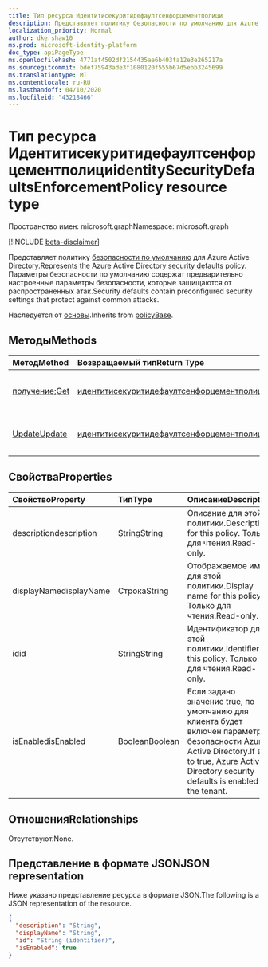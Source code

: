```yaml
---
title: Тип ресурса Идентитисекуритидефаултсенфорцементполици
description: Представляет политику безопасности по умолчанию для Azure Active Directory. Параметры безопасности по умолчанию содержат предварительно настроенные параметры безопасности, которые защищаются от распространенных атак.
localization_priority: Normal
author: dkershaw10
ms.prod: microsoft-identity-platform
doc_type: apiPageType
ms.openlocfilehash: 4771af4502df2154435ae6b403fa12e3e265217a
ms.sourcegitcommit: bdef75943ade3f1080120f555b67d5ebb3245699
ms.translationtype: MT
ms.contentlocale: ru-RU
ms.lasthandoff: 04/10/2020
ms.locfileid: "43218466"
---
```

# <a name="identitysecuritydefaultsenforcementpolicy-resource-type"></a><span data-ttu-id="bde38-104">Тип ресурса Идентитисекуритидефаултсенфорцементполици</span><span class="sxs-lookup"><span data-stu-id="bde38-104">identitySecurityDefaultsEnforcementPolicy resource type</span></span>

<span data-ttu-id="bde38-105">Пространство имен: microsoft.graph</span><span class="sxs-lookup"><span data-stu-id="bde38-105">Namespace: microsoft.graph</span></span>

[!INCLUDE [beta-disclaimer](../../includes/beta-disclaimer.md)]

<span data-ttu-id="bde38-106">Представляет политику [безопасности по умолчанию](https://docs.microsoft.com/azure/active-directory/fundamentals/concept-fundamentals-security-defaults) для Azure Active Directory.</span><span class="sxs-lookup"><span data-stu-id="bde38-106">Represents the Azure Active Directory [security defaults](https://docs.microsoft.com/azure/active-directory/fundamentals/concept-fundamentals-security-defaults) policy.</span></span> <span data-ttu-id="bde38-107">Параметры безопасности по умолчанию содержат предварительно настроенные параметры безопасности, которые защищаются от распространенных атак.</span><span class="sxs-lookup"><span data-stu-id="bde38-107">Security defaults contain preconfigured security settings that protect against common attacks.</span></span>

<span data-ttu-id="bde38-108">Наследуется от [основы](../resources/policybase.md).</span><span class="sxs-lookup"><span data-stu-id="bde38-108">Inherits from [policyBase](../resources/policybase.md).</span></span>

## <a name="methods"></a><span data-ttu-id="bde38-109">Методы</span><span class="sxs-lookup"><span data-stu-id="bde38-109">Methods</span></span>

| <span data-ttu-id="bde38-110">Метод</span><span class="sxs-lookup"><span data-stu-id="bde38-110">Method</span></span>       | <span data-ttu-id="bde38-111">Возвращаемый тип</span><span class="sxs-lookup"><span data-stu-id="bde38-111">Return Type</span></span> | <span data-ttu-id="bde38-112">Описание</span><span class="sxs-lookup"><span data-stu-id="bde38-112">Description</span></span> |
|:-------------|:------------|:------------|
| <span data-ttu-id="bde38-113">[получение](../api/identitysecuritydefaultsenforcementpolicy-get.md);</span><span class="sxs-lookup"><span data-stu-id="bde38-113">[Get](../api/identitysecuritydefaultsenforcementpolicy-get.md)</span></span> | [<span data-ttu-id="bde38-114">идентитисекуритидефаултсенфорцементполици</span><span class="sxs-lookup"><span data-stu-id="bde38-114">identitySecurityDefaultsEnforcementPolicy</span></span>](identitysecuritydefaultsenforcementpolicy.md) | <span data-ttu-id="bde38-115">Чтение свойств объекта **идентитисекуритидефаултсенфорцементполици** .</span><span class="sxs-lookup"><span data-stu-id="bde38-115">Read the properties of an **identitySecurityDefaultsEnforcementPolicy** object.</span></span> |
| [<span data-ttu-id="bde38-116">Update</span><span class="sxs-lookup"><span data-stu-id="bde38-116">Update</span></span>](../api/identitysecuritydefaultsenforcementpolicy-update.md) | [<span data-ttu-id="bde38-117">идентитисекуритидефаултсенфорцементполици</span><span class="sxs-lookup"><span data-stu-id="bde38-117">identitySecurityDefaultsEnforcementPolicy</span></span>](identitysecuritydefaultsenforcementpolicy.md) | <span data-ttu-id="bde38-118">Обновление объекта **идентитисекуритидефаултсенфорцементполици** .</span><span class="sxs-lookup"><span data-stu-id="bde38-118">Update an **identitySecurityDefaultsEnforcementPolicy** object.</span></span> |

## <a name="properties"></a><span data-ttu-id="bde38-119">Свойства</span><span class="sxs-lookup"><span data-stu-id="bde38-119">Properties</span></span>

| <span data-ttu-id="bde38-120">Свойство</span><span class="sxs-lookup"><span data-stu-id="bde38-120">Property</span></span>     | <span data-ttu-id="bde38-121">Тип</span><span class="sxs-lookup"><span data-stu-id="bde38-121">Type</span></span>        | <span data-ttu-id="bde38-122">Описание</span><span class="sxs-lookup"><span data-stu-id="bde38-122">Description</span></span> |
|:-------------|:------------|:------------|
|<span data-ttu-id="bde38-123">description</span><span class="sxs-lookup"><span data-stu-id="bde38-123">description</span></span>|<span data-ttu-id="bde38-124">String</span><span class="sxs-lookup"><span data-stu-id="bde38-124">String</span></span>|<span data-ttu-id="bde38-125">Описание для этой политики.</span><span class="sxs-lookup"><span data-stu-id="bde38-125">Description for this policy.</span></span> <span data-ttu-id="bde38-126">Только для чтения.</span><span class="sxs-lookup"><span data-stu-id="bde38-126">Read-only.</span></span>|
|<span data-ttu-id="bde38-127">displayName</span><span class="sxs-lookup"><span data-stu-id="bde38-127">displayName</span></span>|<span data-ttu-id="bde38-128">Строка</span><span class="sxs-lookup"><span data-stu-id="bde38-128">String</span></span>|<span data-ttu-id="bde38-129">Отображаемое имя для этой политики.</span><span class="sxs-lookup"><span data-stu-id="bde38-129">Display name for this policy.</span></span> <span data-ttu-id="bde38-130">Только для чтения.</span><span class="sxs-lookup"><span data-stu-id="bde38-130">Read-only.</span></span>|
|<span data-ttu-id="bde38-131">id</span><span class="sxs-lookup"><span data-stu-id="bde38-131">id</span></span>|<span data-ttu-id="bde38-132">String</span><span class="sxs-lookup"><span data-stu-id="bde38-132">String</span></span>|<span data-ttu-id="bde38-133">Идентификатор для этой политики.</span><span class="sxs-lookup"><span data-stu-id="bde38-133">Identifier for this policy.</span></span> <span data-ttu-id="bde38-134">Только для чтения.</span><span class="sxs-lookup"><span data-stu-id="bde38-134">Read-only.</span></span>|
|<span data-ttu-id="bde38-135">isEnabled</span><span class="sxs-lookup"><span data-stu-id="bde38-135">isEnabled</span></span>|<span data-ttu-id="bde38-136">Boolean</span><span class="sxs-lookup"><span data-stu-id="bde38-136">Boolean</span></span>|<span data-ttu-id="bde38-137">Если задано значение true, по умолчанию для клиента будет включен параметр безопасности Azure Active Directory.</span><span class="sxs-lookup"><span data-stu-id="bde38-137">If set to true, Azure Active Directory security defaults is enabled for the tenant.</span></span>|

## <a name="relationships"></a><span data-ttu-id="bde38-138">Отношения</span><span class="sxs-lookup"><span data-stu-id="bde38-138">Relationships</span></span>

<span data-ttu-id="bde38-139">Отсутствуют.</span><span class="sxs-lookup"><span data-stu-id="bde38-139">None.</span></span>

## <a name="json-representation"></a><span data-ttu-id="bde38-140">Представление в формате JSON</span><span class="sxs-lookup"><span data-stu-id="bde38-140">JSON representation</span></span>

<span data-ttu-id="bde38-141">Ниже указано представление ресурса в формате JSON.</span><span class="sxs-lookup"><span data-stu-id="bde38-141">The following is a JSON representation of the resource.</span></span>

<!-- {
  "blockType": "resource",
  "optionalProperties": [

  ],
  "@odata.type": "microsoft.graph.identitySecurityDefaultsEnforcementPolicy",
  "baseType": "",
  "keyProperty": "id"
}-->

```json
{
  "description": "String",
  "displayName": "String",
  "id": "String (identifier)",
  "isEnabled": true
}
```

<!-- uuid: 16cd6b66-4b1a-43a1-adaf-3a886856ed98
2019-02-04 14:57:30 UTC -->
<!-- {
  "type": "#page.annotation",
  "description": "identitySecurityDefaultsEnforcementPolicy resource",
  "keywords": "",
  "section": "documentation",
  "tocPath": ""
}-->
